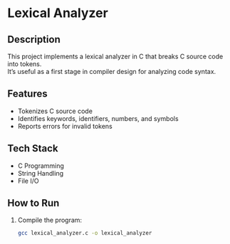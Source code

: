 # Lexical Analyzer

## Description
This project implements a lexical analyzer in C that breaks C source code into tokens.  
It’s useful as a first stage in compiler design for analyzing code syntax.

## Features
- Tokenizes C source code
- Identifies keywords, identifiers, numbers, and symbols
- Reports errors for invalid tokens

## Tech Stack
- C Programming
- String Handling
- File I/O

## How to Run
1. Compile the program:
   ```bash
   gcc lexical_analyzer.c -o lexical_analyzer
